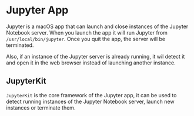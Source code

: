 #  Jupyter App

Jupyter is a macOS app that can launch and close instances of the Jupyter Notebook server. When you launch the app it will run Jupyter from `/usr/local/bin/jupyter`. Once you quit the app, the server will be terminated.

Also, if an instance of the Jupyter server is already running, it wil detect it and open it in the web browser instead of launching another instance.

## JupyterKit

`JupyterKit` is the core framework of the Jupyter app, it can be used to detect running instances of the Jupyter Notebook server, launch new instances or terminate them.
